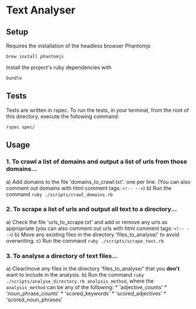 # Text Analyser

## Setup

Requires the installation of the headless browser Phantomjs

`brew install phantomjs`

Install the project's ruby dependencies with 

`bundle`

## Tests

Tests are written in rspec.
To run the tests, in your terminal, from the root of this directory, execute the following command:

`rspec spec/`

## Usage

### 1. To crawl a list of domains and output a list of urls from those domains...

  a) Add domains to the file 'domains_to_crawl.txt': one per line. (You can also comment out domains with html comment tags: `<!-- -->`)
  b) Run the command `ruby ./scripts/crawl_domains.rb`

### 2. To scrape a list of urls and output all text to a directory...
  
  a) Check the file 'urls_to_scrape.txt' and add or remove any urls as appropriate (you can also comment out urls with html comment tags: `<!-- -->`) 
  b) Move any existing files in the directory 'files_to_analyse/' to avoid overwriting.
  c) Run the command `ruby ./scripts/scrape_text.rb`

### 3. To analyse a directory of text files...

  a) Clear/move any files in the directory 'files_to_analyse/' that you **don't** want to include in the analysis.
  b) Run the command `ruby ./scripts/analyse_directory.rb analysis_method`, where the `analysis_method` can be any of the following:
    * 'adjective_counts'
    * 'noun_phrase_counts'
    * 'scored_keywords'
    * 'scored_adjectives'
    * 'scored_noun_phrases'


